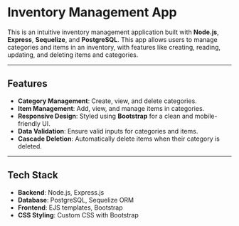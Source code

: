 # Inventory Management App

This is an intuitive inventory management application built with **Node.js**, **Express**, **Sequelize**, and **PostgreSQL**. This app allows users to manage categories and items in an inventory, with features like creating, reading, updating, and deleting items and categories.

---

## Features

- **Category Management**: Create, view, and delete categories.
- **Item Management**: Add, view, and manage items in categories.
- **Responsive Design**: Styled using **Bootstrap** for a clean and mobile-friendly UI.
- **Data Validation**: Ensure valid inputs for categories and items.
- **Cascade Deletion**: Automatically delete items when their category is deleted.

---

## Tech Stack

- **Backend**: Node.js, Express.js
- **Database**: PostgreSQL, Sequelize ORM
- **Frontend**: EJS templates, Bootstrap
- **CSS Styling**: Custom CSS with Bootstrap